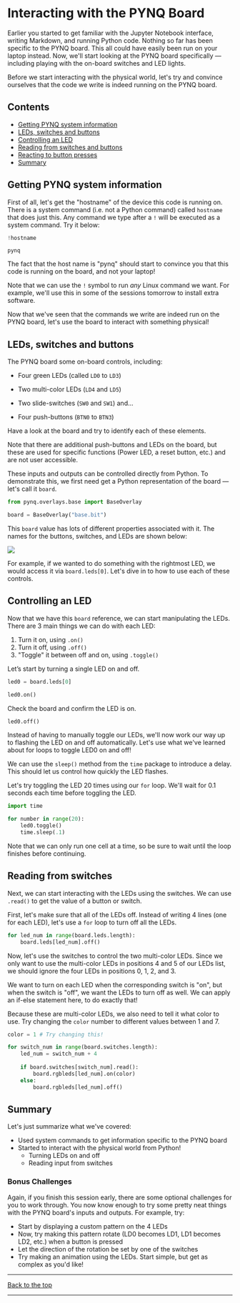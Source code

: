 # Interacting with the PYNQ Board

Earlier you started to get familiar with the Jupyter Notebook interface, writing Markdown, and running Python code. Nothing so far has been specific to the PYNQ board. This all could have easily been run on your laptop instead. Now, we'll start looking at the PYNQ board specifically — including playing with the on-board switches and LED lights.

Before we start interacting with the physical world, let's try and convince ourselves that the code we write is indeed running on the PYNQ board.

## Contents

* [Getting PYNQ system information](#Getting-PYNQ-system-information)
* [LEDs, switches and buttons](#LEDs-switches-and-buttons)
* [Controlling an LED](#Controlling-an-LED)
* [Reading from switches and buttons](#Reading-from-switches-and-buttons)
* [Reacting to button presses](#Reacting-to-button-presses)
* [Summary](#Summary)


## Getting PYNQ system information

First of all, let's get the "hostname" of the device this code is running on. There is a system command (i.e. not a Python command) called `hostname` that does just this. Any command we type after a `!` will be executed as a system command. Try it below:


```python
!hostname
```

    pynq
    

The fact that the host name is "pynq" should start to convince you that this code is running on the board, and not your laptop!

Note that we can use the `!` symbol to run *any* Linux command we want. For example, we'll use this in some of the sessions tomorrow to install extra software.

Now that we've seen that the commands we write are indeed run on the PYNQ board, let's use the board to interact with something physical!

## LEDs, switches and buttons

The PYNQ board some on-board controls, including:

  * Four green LEDs (called `LD0` to `LD3`)
  
  * Two multi-color LEDs (`LD4` and `LD5`)
  
  * Two slide-switches (`SW0` and `SW1`) and...
  
  * Four push-buttons (`BTN0` to `BTN3`)
  
Have a look at the board and try to identify each of these elements.

Note that there are additional push-buttons and LEDs on the board, but these are used for specific functions (Power LED, a reset button, etc.) and are not user accessible.

These inputs and outputs can be controlled directly from Python. To demonstrate this, we first need get a Python representation of the board — let's call it `board`.


```python
from pynq.overlays.base import BaseOverlay

board = BaseOverlay("base.bit")
```



This `board` value has lots of different properties associated with it. The names for the buttons, switches, and LEDs are shown below:

![](./data/z2_peripherals.svg)

For example, if we wanted to do something with the rightmost LED, we would access it via `board.leds[0]`. Let's dive in to how to use each of these controls.

## Controlling an LED

Now that we have this `board` reference, we can start manipulating the LEDs. There are 3 main things we can do with each LED:

  1. Turn it on, using `.on()`
  2. Turn it off, using `.off()`
  3. "Toggle" it between off and on, using `.toggle()`

Let’s start by turning a single LED on and off.


```python
led0 = board.leds[0]
```


```python
led0.on()
```

Check the board and confirm the LED is on.


```python
led0.off()
```

Instead of having to manually toggle our LEDs, we'll now work our way up to flashing the LED on and off automatically. Let's use what we've learned about for loops to toggle LED0 on and off!

We can use the `sleep()` method from the `time` package to introduce a delay. This should let us control how quickly the LED flashes.

Let's try toggling the LED 20 times using our `for` loop. We'll wait for 0.1 seconds each time before toggling the LED.


```python
import time

for number in range(20):
    led0.toggle()
    time.sleep(.1)
```

 Note that we can only run one cell at a time, so be sure to wait until the loop finishes before continuing.

## Reading from switches

Next, we can start interacting with the LEDs using the switches. We can use `.read()` to get the value of a button or switch.

First, let's make sure that all of the LEDs off. Instead of writing 4 lines (one for each LED), let's use a `for` loop to turn off all the LEDs.


```python
for led_num in range(board.leds.length):
    board.leds[led_num].off()
```

Now, let's use the switches to control the two multi-color LEDs. Since we only want to use the multi-color LEDs in positions 4 and 5 of our LEDs list, we should ignore the four LEDs in positions 0, 1, 2, and 3. 

We want to turn on each LED when the corresponding switch is "on", but when the switch is "off", we want the LEDs to turn off as well. We can apply an if-else statement here, to do exactly that! 

Because these are multi-color LEDs, we also need to tell it what color to use. Try changing the `color` number to different values between 1 and 7.


```python
color = 1 # Try changing this!

for switch_num in range(board.switches.length):
    led_num = switch_num + 4
    
    if board.switches[switch_num].read():
        board.rgbleds[led_num].on(color)
    else:
        board.rgbleds[led_num].off()
```

## Summary

Let's just summarize what we've covered:

  * Used system commands to get information specific to the PYNQ board
  * Started to interact with the physical world from Python!
    + Turning LEDs on and off
    + Reading input from switches

### Bonus Challenges

Again, if you finish this session early, there are some optional challenges for you to work through. You now know enough to try some pretty neat things with the PYNQ board's inputs and outputs. For example, try:

  * Start by displaying a custom pattern on the 4 LEDs
  * Now, try making this pattern rotate (LD0 becomes LD1, LD1 becomes LD2, etc.) when a button is pressed
  * Let the direction of the rotation be set by one of the switches 
  * Try making an animation using the LEDs. Start simple, but get as complex as you'd like!  
----

[Back to the top](#Contents)

----
